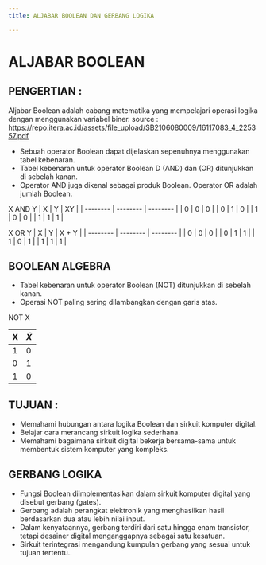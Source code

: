 ```yaml
---
title: ALJABAR BOOLEAN DAN GERBANG LOGIKA

---
```


# ALJABAR BOOLEAN
## PENGERTIAN : 
Aljabar Boolean adalah cabang matematika yang mempelajari operasi logika dengan menggunakan variabel biner.
source : https://repo.itera.ac.id/assets/file_upload/SB2106080009/16117083_4_225357.pdf
* Sebuah operator Boolean dapat dijelaskan sepenuhnya menggunakan tabel kebenaran. 
* Tabel kebenaran untuk operator Boolean D (AND) dan (OR) ditunjukkan di sebelah kanan. 
* Operator AND  juga dikenal sebagai produk Boolean. Operator OR adalah jumlah Boolean.

X AND Y
| X | Y | XY |
| -------- | -------- | -------- |
| 0     | 0     | 0     |
| 0     | 1     | 0     | 
| 1     | 0     | 0     |
| 1     | 1     | 1     |

X OR Y
| X | Y | X + Y |
| -------- | -------- | -------- |
| 0     | 0     | 0     |
| 0     | 1     | 1     |
| 1     | 0     | 1     |
| 1     | 1     | 1     |

## BOOLEAN ALGEBRA
* Tabel kebenaran untuk operator Boolean (NOT) ditunjukkan di sebelah kanan. 
* Operasi NOT paling sering dilambangkan dengan garis atas.

NOT X

| X | $\bar{X}$ |
| -------- | -------- |
| 1     | 0     |
| 0     | 1     | 
| 1     | 0     |

## TUJUAN : 
* Memahami hubungan antara logika Boolean dan sirkuit komputer digital.
* Belajar cara merancang sirkuit logika sederhana.
* Memahami bagaimana sirkuit digital bekerja bersama-sama untuk membentuk sistem komputer yang kompleks.

## GERBANG LOGIKA 
* Fungsi Boolean diimplementasikan dalam sirkuit komputer digital yang disebut gerbang (gates). 
* Gerbang adalah perangkat elektronik yang menghasilkan hasil berdasarkan dua atau lebih nilai input. 
* Dalam kenyataannya, gerbang terdiri dari satu hingga enam transistor, tetapi desainer digital menganggapnya sebagai satu kesatuan. 
* Sirkuit terintegrasi mengandung kumpulan gerbang yang sesuai untuk tujuan tertentu..
